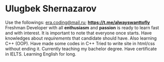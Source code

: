 # **Ulugbek Shernazarov** #
Use the followings: era.coding@mail.ru; **https://t.me/alwayswanttofly**
Freshman Developer with all **enthusiasm** and **passion** is ready to learn fast and with interest. It is important to note that everyone once starts.
Have knowledges about *requirements* that candidate should have. Also learning C++ (OOP).
Have made some codes in C++
Tried to write site in html/css without ending it.
Currently teaching my bachelor degree.
Have certificate in IELTS. Learning English for long.